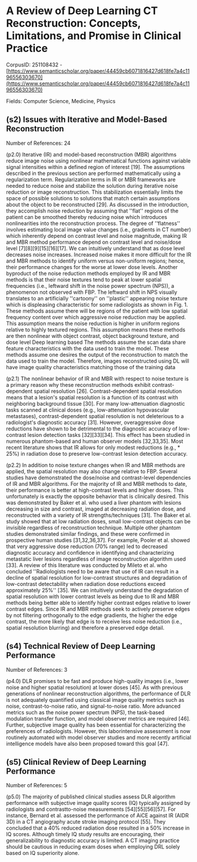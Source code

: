 # A Review of Deep Learning CT Reconstruction: Concepts, Limitations, and Promise in Clinical Practice

CorpusID: 251108432 - [https://www.semanticscholar.org/paper/44459cb6071816427d618fe7a4c1196556303670](https://www.semanticscholar.org/paper/44459cb6071816427d618fe7a4c1196556303670)

Fields: Computer Science, Medicine, Physics

## (s2) Issues with Iterative and Model-Based Reconstruction
Number of References: 24

(p2.0) Iterative (IR) and model-based reconstruction (MBR) algorithms reduce image noise using nonlinear mathematical functions against variable signal intensities within a defined region of interest [19]. The assumptions described in the previous section are performed mathematically using a regularization term. Regularization terms in IR or MBR frameworks are needed to reduce noise and stabilize the solution during iterative noise reduction or image reconstruction. This stabilization essentially limits the space of possible solutions to solutions that match certain assumptions about the object to be reconstructed [29]. As discussed in the introduction, they accomplish noise reduction by assuming that ''flat'' regions of the patient can be smoothed thereby reducing noise which introduces nonlinearities into the reconstruction process. The degree of ''flatness'' involves estimating local image value changes (i.e., gradients in CT number) which inherently depend on contrast level and noise magnitude, making IR and MBR method performance depend on contrast level and noise/dose level [7][8][9][15][16][17]. We can intuitively understand that as dose level decreases noise increases. Increased noise makes it more difficult for the IR and MBR methods to identify uniform versus non-uniform regions; hence, their performance changes for the worse at lower dose levels. Another byproduct of the noise reduction methods employed by IR and MBR methods is that their noise textures tend to peak at lower spatial frequencies (i.e., leftward shift in the noise power spectrum (NPS)), a phenomenon not observed with FBP. The leftward shift in NPS visually translates to an artificially ''cartoony'' on ''plastic'' appearing noise texture which is displeasing characteristic for some radiologists as shown in Fig. 1. These methods assume there will be regions of the patient with low spatial frequency content over which aggressive noise reduction may be applied. This assumption means the noise reduction is higher in uniform regions relative to highly textured regions. This assumption means these methods are then nonlinear with object contrast, object background texture, and dose level Deep learning based The methods assume the scan data share feature characteristics with the data used to train the model. These methods assume one desires the output of the reconstruction to match the data used to train the model. Therefore, images reconstructed using DL will have image quality characteristics matching those of the training data

(p2.1) The nonlinear behavior of IR and MBR with respect to noise texture is a primary reason why these reconstruction methods exhibit contrast-dependent spatial resolution [26]. Contrast-dependent spatial resolution means that a lesion's spatial resolution is a function of its contrast with neighboring background tissue [30]. For many low-attenuation diagnostic tasks scanned at clinical doses (e.g., low-attenuation hypovascular metastases), contrast-dependent spatial resolution is not deleterious to a radiologist's diagnostic accuracy [31]. However, overaggressive dose reductions have shown to be detrimental to the diagnostic accuracy of low-contrast lesion detection tasks [32][33][34]. This effect has been studied in numerous phantom-based and human observer models [32,33,35]. Most recent literature shows that IR allows for only modest reductions (e.g., * 25%) in radiation dose to preserve low-contrast lesion detection accuracy.

(p2.2) In addition to noise texture changes when IR and MBR methods are applied, the spatial resolution may also change relative to FBP. Several studies have demonstrated the dose/noise and contrast-level dependencies of IR and MBR algorithms. For the majority of IR and MBR methods to date, their performance is better at high-contrast levels and higher doses. This unfortunately is exactly the opposite behavior that is clinically desired. This was demonstrated by Baker et al. who used a liver phantom with lesions decreasing in size and contrast, imaged at decreasing radiation dose, and reconstructed with a variety of IR strengths/techniques [31]. The Baker et al. study showed that at low radiation doses, small low-contrast objects can be invisible regardless of reconstruction technique. Multiple other phantom studies demonstrated similar findings, and these were confirmed in prospective human studies [31,32,36,37]. For example, Pooler et al. showed that very aggressive dose reduction (70% range) led to decreased diagnostic accuracy and confidence in identifying and characterizing metastatic liver lesions regardless of image reconstruction algorithm used [33]. A review of this literature was conducted by Mileto et al. who concluded ''Radiologists need to be aware that use of IR can result in a decline of spatial resolution for low-contrast structures and degradation of low-contrast detectability when radiation dose reductions exceed approximately 25%'' [35]. We can intuitively understand the degradation of spatial resolution with lower contrast levels as being due to IR and MBR methods being better able to identify higher contrast edges relative to lower contrast edges. Since IR and MBR methods seek to actively preserve edges by not filtering orthogonally to the edge gradients, the higher the edge contrast, the more likely that edge is to receive less noise reduction (i.e., spatial resolution blurring) and therefore a preserved edge detail.
## (s4) Technical Review of Deep Learning Performance
Number of References: 3

(p4.0) DLR promises to be fast and produce high-quality images (i.e., lower noise and higher spatial resolution) at lower doses [45]. As with previous generations of nonlinear reconstruction algorithms, the performance of DLR is not adequately quantified using classical image quality metrics such as noise, contrast-to-noise ratio, and signal-to-noise ratio. More advanced metrics such as the noise power spectrum (NPS), the task-based modulation transfer function, and model observer metrics are required [46]. Further, subjective image quality has been essential for characterizing the preferences of radiologists. However, this laborintensive assessment is now routinely automated with model observer studies and more recently artificial intelligence models have also been proposed toward this goal [47].
## (s5) Clinical Review of Deep Learning Performance
Number of References: 5

(p5.0) The majority of published clinical studies assess DLR algorithm performance with subjective image quality scores (IQ) typically assigned by radiologists and contrastto-noise measurements [54][55][56][57]. For instance, Bernard et al. assessed the performance of AiCE against IR (AIDR 3D) in a CT angiography acute stroke imaging protocol [55]. They concluded that a 40% reduced radiation dose resulted in a 50% increase in IQ scores. Although timely IQ study results are encouraging, their generalizability to diagnostic accuracy is limited. A CT imaging practice should be cautious in reducing exam doses when employing DRL solely based on IQ superiority alone.
